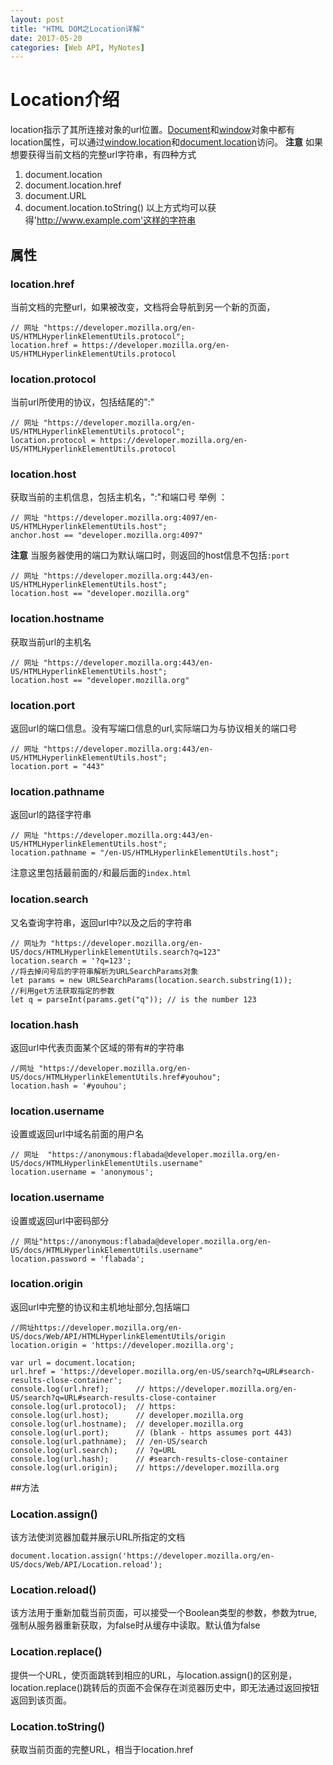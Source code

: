 ```yaml
---
layout: post
title: "HTML DOM之Location详解"
date: 2017-05-20
categories: [Web API, MyNotes]
---
```

# Location介绍

location指示了其所连接对象的url位置。[Document](https://developer.mozilla.org/en-US/docs/Web/API/Document)和[window](https://developer.mozilla.org/en-US/docs/Web/API/Window)对象中都有location属性，可以通过[window.location](https://developer.mozilla.org/en-US/docs/Web/API/Window/location)和[document.location](https://developer.mozilla.org/en-US/docs/Web/API/Document/location)访问。
**注意** 如果想要获得当前文档的完整url字符串，有四种方式
 1. document.location
 2. document.location.href
 3. document.URL
 4. document.location.toString()
以上方式均可以获得'http://www.example.com'这样的字符串


 ## 属性
### location.href
  当前文档的完整url，如果被改变，文档将会导航到另一个新的页面，
  ```
  // 网址 "https://developer.mozilla.org/en-US/HTMLHyperlinkElementUtils.protocol";
  location.href = https://developer.mozilla.org/en-US/HTMLHyperlinkElementUtils.protocol
  ```
### location.protocol
  当前url所使用的协议，包括结尾的":"
  ```
  // 网址 "https://developer.mozilla.org/en-US/HTMLHyperlinkElementUtils.protocol";
  location.protocol = https://developer.mozilla.org/en-US/HTMLHyperlinkElementUtils.protocol
  ```
### location.host
  获取当前的主机信息，包括主机名，":"和端口号
  举例 ：
  ```
  // 网址 "https://developer.mozilla.org:4097/en-US/HTMLHyperlinkElementUtils.host";
  anchor.host == "developer.mozilla.org:4097"
  ```
  **注意** 当服务器使用的端口为默认端口时，则返回的host信息不包括``:port``
  ```
// 网址 "https://developer.mozilla.org:443/en-US/HTMLHyperlinkElementUtils.host";
location.host == "developer.mozilla.org"
  ```

### location.hostname
获取当前url的主机名
```
// 网址 "https://developer.mozilla.org:443/en-US/HTMLHyperlinkElementUtils.host";
location.host == "developer.mozilla.org"
```

### location.port
  返回url的端口信息。没有写端口信息的url,实际端口为与协议相关的端口号
  ```
  // 网址 "https://developer.mozilla.org:443/en-US/HTMLHyperlinkElementUtils.host";
  location.port = "443"
  ```
### location.pathname
  返回url的路径字符串
  ```
  // 网址 "https://developer.mozilla.org:443/en-US/HTMLHyperlinkElementUtils.host";
  location.pathname = "/en-US/HTMLHyperlinkElementUtils.host";
  ```
  注意这里包括最前面的``/``和最后面的``index.html``
### location.search
  又名查询字符串，返回url中?以及之后的字符串
  ```
// 网址为 "https://developer.mozilla.org/en-US/docs/HTMLHyperlinkElementUtils.search?q=123"
location.search = '?q=123';
//将去掉问号后的字符串解析为URLSearchParams对象
let params = new URLSearchParams(location.search.substring(1));
//利用get方法获取指定的参数
let q = parseInt(params.get("q")); // is the number 123
  ```
### location.hash
返回url中代表页面某个区域的带有#的字符串
  ```
//网址 "https://developer.mozilla.org/en-US/docs/HTMLHyperlinkElementUtils.href#youhou";
location.hash = '#youhou';
  ```
### location.username
  设置或返回url中域名前面的用户名
  ```
// 网址  "https://anonymous:flabada@developer.mozilla.org/en-US/docs/HTMLHyperlinkElementUtils.username"
location.username = 'anonymous';
  ```
### location.username
设置或返回url中密码部分
```
// 网址"https://anonymous:flabada@developer.mozilla.org/en-US/docs/HTMLHyperlinkElementUtils.username"
location.password = 'flabada';
```

### location.origin
返回url中完整的协议和主机地址部分,包括端口
```
//网址https://developer.mozilla.org/en-US/docs/Web/API/HTMLHyperlinkElementUtils/origin
location.origin = 'https://developer.mozilla.org';
```


```
var url = document.location;
url.href = 'https://developer.mozilla.org/en-US/search?q=URL#search-results-close-container';
console.log(url.href);      // https://developer.mozilla.org/en-US/search?q=URL#search-results-close-container
console.log(url.protocol);  // https:
console.log(url.host);      // developer.mozilla.org
console.log(url.hostname);  // developer.mozilla.org
console.log(url.port);      // (blank - https assumes port 443)
console.log(url.pathname);  // /en-US/search
console.log(url.search);    // ?q=URL
console.log(url.hash);      // #search-results-close-container
console.log(url.origin);    // https://developer.mozilla.org
```

##方法
### Location.assign()
该方法使浏览器加载并展示URL所指定的文档
```
document.location.assign('https://developer.mozilla.org/en-US/docs/Web/API/Location.reload');
```
### Location.reload()
该方法用于重新加载当前页面，可以接受一个Boolean类型的参数，参数为true,强制从服务器重新获取，为false时从缓存中读取。默认值为false

### Location.replace()
提供一个URL，使页面跳转到相应的URL，与location.assign()的区别是，location.replace()跳转后的页面不会保存在浏览器历史中，即无法通过返回按钮返回到该页面。

### Location.toString()
获取当前页面的完整URL，相当于location.href
